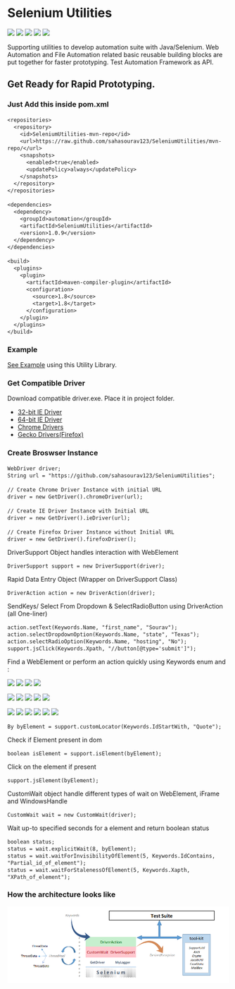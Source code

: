 # Selenium Utilities 
![](https://img.shields.io/badge/build-passing-success.svg) ![](https://img.shields.io/badge/Java->=8(update%20181)-blue.svg) ![](https://img.shields.io/badge/maintenance-weekly-brightgreen.svg) ![](https://img.shields.io/badge/license-Apache%202.0-blue.svg) ![](https://img.shields.io/badge/version-1.0.9-blue.svg)

Supporting utilities to develop automation suite with Java/Selenium.
Web Automation and File Automation related basic reusable building blocks are put together for faster prototyping.
Test Automation Framework as API.

## Get Ready for Rapid Prototyping.

### Just Add this inside pom.xml
```
<repositories>
  <repository>
    <id>SeleniumUtilities-mvn-repo</id>
    <url>https://raw.github.com/sahasourav123/SeleniumUtilities/mvn-repo/</url>
    <snapshots>
      <enabled>true</enabled>
      <updatePolicy>always</updatePolicy>
    </snapshots>
  </repository>
</repositories>

<dependencies>
  <dependency>
    <groupId>automation</groupId>
    <artifactId>SeleniumUtilities</artifactId>
    <version>1.0.9</version>
  </dependency>
</dependencies>

<build>
  <plugins>
    <plugin>
      <artifactId>maven-compiler-plugin</artifactId>
      <configuration>
        <source>1.8</source>
        <target>1.8</target>
      </configuration>
    </plugin>
  </plugins>
</build>
```

### Example
[See Example](https://github.com/sahasourav123/SeleniumUtilities/blob/master/src/test/java/example/Examples.java) using this Utility Library.

### Get Compatible Driver
Download compatible driver.exe.
Place it in project folder.
* [32-bit IE Driver](https://goo.gl/9Cqa4q)
* [64-bit IE Driver](https://goo.gl/AtHQuv)
* [Chrome Drivers](https://sites.google.com/a/chromium.org/chromedriver/downloads)
* [Gecko Drivers(Firefox)](https://github.com/mozilla/geckodriver/releases/)

### Create Broswser Instance
```
WebDriver driver;
String url = "https://github.com/sahasourav123/SeleniumUtilities";

// Create Chrome Driver Instance with initial URL
driver = new GetDriver().chromeDriver(url);

// Create IE Driver Instance with Initial URL
driver = new GetDriver().ieDriver(url);

// Create Firefox Driver Instance without Initial URL
driver = new GetDriver().firefoxDriver();
```

DriverSupport Object handles interaction with WebElement 
 ```
DriverSupport support = new DriverSupport(driver);
```
Rapid Data Entry Object (Wrapper on DriverSupport Class)
```
DriverAction action = new DriverAction(driver);
```
SendKeys/ Select From Dropdown & SelectRadioButton using DriverAction (all One-liner)
```
action.setText(Keywords.Name, "first_name", "Sourav");
action.selectDropdownOption(Keywords.Name, "state", "Texas");
action.selectRadioOption(Keywords.Name, "hosting", "No");
support.jsClick(Keywords.Xpath, "//button[@type='submit']");
```

 Find a WebElement or perform an action quickly using Keywords enum and :
 
 ![](https://img.shields.io/badge/-Name-yellowgreen.svg) ![](https://img.shields.io/badge/-NameContains-yellowgreen.svg) ![](https://img.shields.io/badge/-NameStartWith-yellowgreen.svg) ![](https://img.shields.io/badge/-NameEndWith-yellowgreen.svg)
 
![](https://img.shields.io/badge/-Xpath-yellowgreen.svg) ![](https://img.shields.io/badge/-Id-yellowgreen.svg) ![](https://img.shields.io/badge/-IdContains-yellowgreen.svg) ![](https://img.shields.io/badge/-IdStartWith-yellowgreen.svg) ![](https://img.shields.io/badge/-IdEndWith-yellowgreen.svg)

 ![](https://img.shields.io/badge/-CSSSelector-yellowgreen.svg) ![](https://img.shields.io/badge/-ClassName-yellowgreen.svg) ![](https://img.shields.io/badge/-Class-yellowgreen.svg) ![](https://img.shields.io/badge/-LinkText-yellowgreen.svg) ![](https://img.shields.io/badge/-PartialLinkText-yellowgreen.svg) ![](https://img.shields.io/badge/-TagName-yellowgreen.svg)
 
 ```
By byElement = support.customLocator(Keywords.IdStartWith, "Quote");
```
Check if Element present in dom
```
boolean isElement = support.isElement(byElement);
```
Click on the element if present
```
support.jsElement(byElement);
```

CustomWait object handle different types of wait on WebElement, iFrame and WindowsHandle
```
CustomWait wait = new CustomWait(driver);
```
Wait up-to specified seconds for a element and return boolean status
```
boolean status;
status = wait.explicitWait(8, byElement);
status = wait.waitForInvisibilityOfElement(5, Keywords.IdContains, "Partial_id_of_element");
status = wait.waitForStalenessOfElement(5, Keywords.Xapth, "XPath_of_element");
```
### How the architecture looks like
![Architecture](architecture.png)
